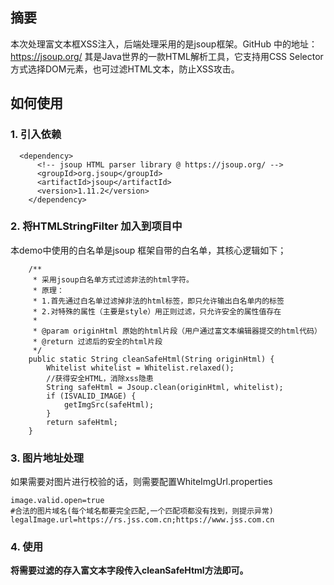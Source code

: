 ## 摘要
本次处理富文本框XSS注入，后端处理采用的是jsoup框架。GitHub 中的地址：https://jsoup.org/
其是Java世界的一款HTML解析工具，它支持用CSS Selector方式选择DOM元素，也可过滤HTML文本，防止XSS攻击。
## 如何使用
### 1. 引入依赖
``` 
  <dependency>
      <!-- jsoup HTML parser library @ https://jsoup.org/ -->
      <groupId>org.jsoup</groupId>
      <artifactId>jsoup</artifactId>
      <version>1.11.2</version>
    </dependency>
```
### 2. 将HTMLStringFilter 加入到项目中
本demo中使用的白名单是jsoup 框架自带的白名单，其核心逻辑如下；
```
    /**
     * 采用jsoup白名单方式过滤非法的html字符。
     * 原理：
     * 1.首先通过白名单过滤掉非法的html标签，即只允许输出白名单内的标签
     * 2.对特殊的属性（主要是style）用正则过滤，只允许安全的属性值存在
     *
     * @param originHtml 原始的html片段（用户通过富文本编辑器提交的html代码）
     * @return 过滤后的安全的html片段
     */
    public static String cleanSafeHtml(String originHtml) {
        Whitelist whitelist = Whitelist.relaxed();
        //获得安全HTML，消除xss隐患
        String safeHtml = Jsoup.clean(originHtml, whitelist);
        if (ISVALID_IMAGE) {
            getImgSrc(safeHtml);
        }
        return safeHtml;
    }

```
### 3. 图片地址处理
如果需要对图片进行校验的话，则需要配置WhiteImgUrl.properties

``` #是否开启图片校验
image.valid.open=true
#合法的图片域名(每个域名都要完全匹配,一个匹配项都没有找到，则提示异常)
legalImage.url=https://rs.jss.com.cn;https://www.jss.com.cn
```
### 4. 使用
**将需要过滤的存入富文本字段传入cleanSafeHtml方法即可。**


